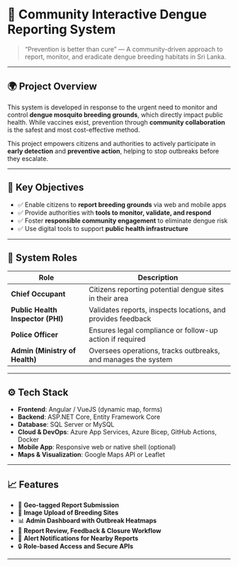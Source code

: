 # 🦟 Community Interactive Dengue Reporting System

> “Prevention is better than cure” — A community-driven approach to report, monitor, and eradicate dengue breeding habitats in Sri Lanka.

---

## 🌍 Project Overview

This system is developed in response to the urgent need to monitor and control **dengue mosquito breeding grounds**, which directly impact public health. While vaccines exist, prevention through **community collaboration** is the safest and most cost-effective method.

This project empowers citizens and authorities to actively participate in **early detection** and **preventive action**, helping to stop outbreaks before they escalate.

---

## 🧩 Key Objectives

- ✅ Enable citizens to **report breeding grounds** via web and mobile apps
- ✅ Provide authorities with **tools to monitor, validate, and respond**
- ✅ Foster **responsible community engagement** to eliminate dengue risk
- ✅ Use digital tools to support **public health infrastructure**

---

## 👥 System Roles

| Role               | Description                                                                 |
|--------------------|-----------------------------------------------------------------------------|
| **Chief Occupant** | Citizens reporting potential dengue sites in their area                    |
| **Public Health Inspector (PHI)** | Validates reports, inspects locations, and provides feedback        |
| **Police Officer** | Ensures legal compliance or follow-up action if required                   |
| **Admin (Ministry of Health)** | Oversees operations, tracks outbreaks, and manages the system       |

---

## ⚙️ Tech Stack

- **Frontend**: Angular / VueJS (dynamic map, forms)
- **Backend**: ASP.NET Core, Entity Framework Core
- **Database**: SQL Server or MySQL
- **Cloud & DevOps**: Azure App Services, Azure Bicep, GitHub Actions, Docker
- **Mobile App**: Responsive web or native shell (optional)
- **Maps & Visualization**: Google Maps API or Leaflet

---

## 📈 Features

- 📍 **Geo-tagged Report Submission**
- 📸 **Image Upload of Breeding Sites**
- 📊 **Admin Dashboard with Outbreak Heatmaps**
- 🧾 **Report Review, Feedback & Closure Workflow**
- 🔔 **Alert Notifications for Nearby Reports**
- 🔒 **Role-based Access and Secure APIs**


---

